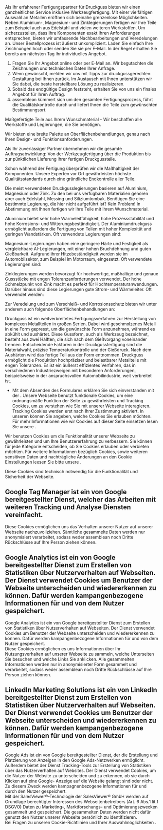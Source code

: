 

Als Ihr erfahrener Fertigungspartner für Druckguss bieten wir einen
ganzheitlichen Service inklusive Werkzeugfertigung. Mit einer vielfältigen
Auswahl an Metallen eröffnen sich beinahe grenzenlose Möglichkeiten. Neben
Aluminium-, Magnesium- und Zinklegierungen fertigen wir Ihre Teile zum Beispiel
auch aus Edelstahl und vielen weiteren Werkstoffen. Um sicherzustellen, dass
Ihre Komponenten exakt Ihren Anforderungen entsprechen, bieten wir umfassende
Nachbearbeitungen und Veredelungen an. Unser Bestellprozess ist äußerst
unkompliziert. Laden Sie einfach Ihre Zeichnungen hoch oder senden Sie sie per
E-Mail. In der Regel erhalten Sie bereits am nächsten Tag Ihr individuelles
Angebot.

  1. Fragen Sie Ihr Angebot online oder per E-Mail an. Wir begutachten die Zeichnungen und technischen Daten Ihrer Anfrage.
  2. Wenn gewünscht, melden wir uns mit Tipps zur druckguss­gerechten Gestaltung bei Ihnen zurück. Im Austausch mit Ihnen unterstützen wir Sie dabei, die beste herstellbare Lösung zu realisizeren.
  3. Sobald das endgültige Design feststeht, erhalten Sie von uns ein finales Angebot für Ihren Auftrag.
  4. assemblean kümmert sich um den gesamten Fertigungs­prozess, führt die Qualitäts­kontrolle durch und liefert Ihnen die Teile zum gewünschten Bestimmungsort.

Maßgefertigte Teile aus Ihrem Wunschmaterial - Wir beschaffen alle Werkstoffe
und Legierungen, die Sie benötigen.

Wir bieten eine breite Palette an Oberflächen­behandlungen, genau nach Ihren
Design- und Funktions­anforderungen.

Als Ihr zuverlässiger Partner übernehmen wir die gesamte Auftragsabwicklung: Von
der Werkzeugfertigung über die Produktion bis zur pünktlichen Lieferung Ihrer
fertigen Druckgussteile.

Schon während der Fertigung überprüfen wir die Maßhaltigkeit der Komponenten.
Unsere Experten vor Ort gewährleisten höchste Qualitätsstandards durch eine
gründliche Endkontrolle aller Teile.

Die meist verwendeten Druckgusslegierungen basieren auf Aluminium, Magnesium
oder Zink. Zu den bei uns verfügbaren Materialien gehören aber auch Edelstahl,
Messing und Siliziumtombak. Benötigen Sie eine bestimmte Legierung, die hier
nicht aufgeführt ist? Kein Problem! In Abstimmung mit Ihnen fertigen wir Ihre
Teile mit Ihrem Wunschmaterial.

Aluminium bietet sehr hohe Wärmeleitfähigkeit, hohe Prozessstabilität und hohe
Korrosions- und Witterungsbeständigkeit. Der Aluminiumdruckguss ermöglicht
außerdem die Fertigung von Teilen mit hoher Komplexität und geringen
Wandstärken. Oft verwendete Legierungen sind:

Magnesium-Legierungen haben eine geringere Härte und Festigkeit als
vergleichbare AI-Legierungen, mit einer hohen Bruchdehnung und guten
Gießbarkeit. Aufgrund ihrer Hitzebeständigkeit werden sie im Automobilsektor,
zum Beispiel im Motorraum, eingesetzt. Oft verwendete Legierungen sind:

Zinklegierungen werden bevorzugt für hochwertige, maßhaltige und genaue
Gussstücke mit engen Toleranzanforderungen verwendet. Der hohe Schmelzpunkt von
Zink macht es perfekt für Hochtemperaturanwendungen. Darüber hinaus sind diese
Legierungen gute Strom- und Wärmeleiter. Oft verwendet werden:

Zur Veredelung und zum Verschleiß- und Korrosionsschutz bieten wir unter anderem
auch folgende Oberflächenbehandlungen an:

Druckguss ist ein weitverbreitetes Fertigungsverfahren zur Herstellung von
komplexen Metallteilen in großen Serien. Dabei wird geschmolzenes Metall in eine
Form gepresst, um die gewünschte Form anzunehmen, während es abkühlt und
aushärtet. Diese Gussform, auch als Werkzeug bezeichnet, besteht aus zwei
Hälften, die sich nach dem Gießvorgang voneinander trennen. Entscheidende
Faktoren in der Druckgussfertigung sind die Materialwahl, präzise
Temperaturkontrolle und der Gießdruck. Nach dem Aushärten wird das fertige Teil
aus der Form entnommen. Druckguss ermöglicht die Produktion hochpräziser und
belastbarer Metallteile mit engen Toleranzen. Es ist ein äußerst effizientes
Verfahren, das in verschiedenen Industriezweigen mit besonderen Anforderungen,
beispielsweise in der anspruchsvollen Automobilindustrie, weit verbreitet ist.

* Mit dem Absenden des Formulares erklären Sie sich einverstanden mit der .
Unsere Webseite benutzt funktionale Cookies, um eine ordnungsmäße Funktion der
Seite zu gewährleisten und Tracking Cookies, um zu verstehen wie Sie mit unserer
Webseite interagieren. Tracking Cookies werden erst nach Ihrer Zustimmung
aktiviert. In unseren können Sie angeben, welche Cookies Sie erlauben möchten.
Für mehr Informationen wie wir Cookies auf dieser Seite einsetzen lesen Sie
unsere .

Wir benutzen Cookies um die Funktionalität unserer Webseite zu gewährleisten und
um Ihre Benutzererfahrung zu verbessern. Sie können für jede Kategorie
entscheiden, ob Sie Cookies erlauben oder verbieten möchten. Für weitere
Informationen bezüglich Cookies, sowie weiteren sensitiven Daten und
nachträgliche Änderungen an den Cookie Einstellungen leesen Sie bitte unsere .

Diese Cookies sind technisch notwendig für die Funktionalität und Sicherheit der
Webseite.

Google Tag Manager ist ein von Google bereitgestellter Dienst, welcher das
Arbeiten mit weiteren Tracking und Analyse Diensten vereinfacht.  
---  
Diese Cookies ermöglichen uns das Verhalten unserer Nutzer auf unserer Webseite
nachzuvollziehen. Sämtliche gesammelte Daten werden nur anonymisiert
verarbeitet, sodass weder assemblean noch Dritte Rückschlüsse auf Ihre Person
ziehen können.

Google Analytics ist ein von Google bereitgestellter Dienst zum Erstellen von
Statistiken über Nutzerverhalten auf Webseiten. Der Dienst verwendet Cookies um
Benutzer der Webseite unterscheiden und wiedererkennen zu können. Dafür werden
kampangenbezogene Informationen für und von dem Nutzer gespeichert.  
---  
Google Analytics ist ein von Google bereitgestellter Dienst zum Erstellen von
Statistiken über Nutzerverhalten auf Webseiten. Der Dienst verwendet Cookies um
Benutzer der Webseite unterscheiden und wiedererkennen zu können. Dafür werden
kampangenbezogene Informationen für und von dem Nutzer gespeichert.  
Diese Cookies ermöglichen es uns Informationen über Ihr Nutzungsverhalten auf
unserer Webseite zu sammeln, welche Unterseiten Sie besuchen und welche Links
Sie anklicken. Alle gesammelten Informationen werden nur in anonymisierter Form
gesammelt und verarbeitet, sodass weder assemblean noch Dritte Rückschlüsse auf
Ihre Person ziehen können.

LinkedIn Marketing Solutions ist ein von LinkedIn bereitgestellter Dienst zum
Erstellen von Statistiken über Nutzerverhalten auf Webseiten. Der Dienst
verwendet Cookies um Benutzer der Webseite unterscheiden und wiedererkennen zu
können. Dafür werden kampangenbezogene Informationen für und von dem Nutzer
gespeichert.  
---  
Google Ads ist ein von Google bereitgestellter Dienst, der die Erstellung und
Platzierung von Anzeigen in den Google Ads-Netzwerken ermöglicht. Außerdem
bietet der Dienst Tracking-Tools zur Erstellung von Statistiken über das
Nutzerverhalten auf Websites. Der Dienst verwendet Cookies, um die Nutzer der
Website zu unterscheiden und zu erkennen, ob sie durch Klicken auf eine Google-
Anzeige auf die Website gelangt sind oder nicht. Zu diesem Zweck werden
kampagnenbezogene Informationen für und durch den Nutzer gespeichert.  
Mit der SalesViewer®-Technologie der SalesViewer® GmbH werden auf Grundlage
berechtigter Interessen des Webseitenbetreibers (Art. 6 Abs.1 lit.f DSGVO) Daten
zu Marketing-, Marktforschungs- und Optimierungszwecken gesammelt und
gespeichert. Die gesammelten Daten werden nicht dafür genutzt den Nutzer unserer
Webseite persönlich zu identifizieren.  
Bei Fragen zu unseren Cookie-Richtlinien und Ihrer Auswahlmöglichkeiten .

